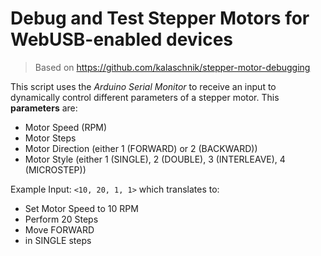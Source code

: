 # Debug and Test Stepper Motors for WebUSB-enabled devices

> Based on https://github.com/kalaschnik/stepper-motor-debugging

This script uses the _Arduino Serial Monitor_ to receive an input to dynamically control different parameters of a stepper motor. This **parameters** are:

- Motor Speed (RPM)
- Motor Steps
- Motor Direction (either 1 (FORWARD) or 2 (BACKWARD))
- Motor Style (either 1 (SINGLE), 2 (DOUBLE), 3 (INTERLEAVE), 4 (MICROSTEP))

Example Input: `<10, 20, 1, 1>` which translates to:

- Set Motor Speed to 10 RPM
- Perform 20 Steps
- Move FORWARD
- in SINGLE steps

